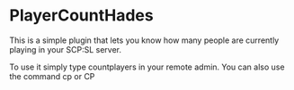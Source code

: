 # PlayerCountHades
This is a simple plugin that lets you know how many people are currently playing in your SCP:SL server.

To use it simply type countplayers in your remote admin. You can also use the command cp or CP 
